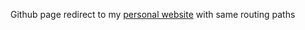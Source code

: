 Github page redirect to my [personal website](https://yogeshwaran01.herokuapp.com) with same routing paths
